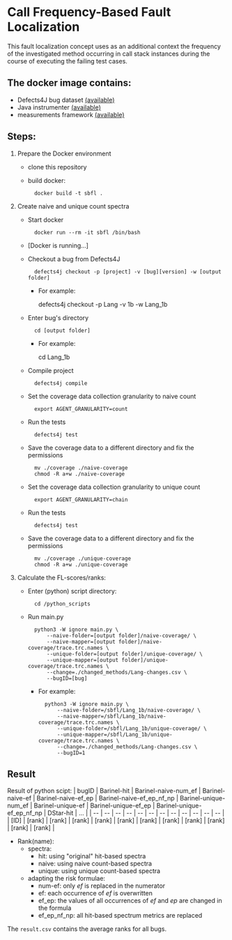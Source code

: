 # Call Frequency-Based Fault Localization

This fault localization concept uses as an additional context the frequency of the investigated method occurring in call stack instances during the course of executing the failing test cases.

## The docker image contains:
 - Defects4J bug dataset [(available)](https://github.com/Frenkymd/defects4j/tree/chain)
 - Java instrumenter [(available)](https://github.com/sed-szeged/java-instrumenter/tree/master)
 - measurements framework [(available)](https://github.com/bvancsics/frequencySBFL/tree/main)

## Steps:

 1. Prepare the Docker environment

    - clone this repository
    - build docker:

            docker build -t sbfl .

 2. Create naive and unique count spectra

    - Start docker

            docker run --rm -it sbfl /bin/bash

    - [Docker is running...]

    - Checkout a bug from Defects4J

            defects4j checkout -p [project] -v [bug][version] -w [output folder]

        - For example:

            defects4j checkout -p Lang -v 1b -w Lang_1b

    - Enter bug's directory

            cd [output folder]

        - For example:

            cd Lang_1b

    - Compile project

            defects4j compile

    - Set the coverage data collection granularity to naive count

            export AGENT_GRANULARITY=count

    - Run the tests

            defects4j test

    - Save the coverage data to a different directory and fix the permissions

            mv ./coverage ./naive-coverage
            chmod -R a+w ./naive-coverage

    - Set the coverage data collection granularity to unique count

            export AGENT_GRANULARITY=chain

    - Run the tests

            defects4j test

    - Save the coverage data to a different directory and fix the permissions

            mv ./coverage ./unique-coverage
            chmod -R a+w ./unique-coverage

 3. Calculate the FL-scores/ranks:

    - Enter (python) script directory: 

            cd /python_scripts

    - Run main.py

            python3 -W ignore main.py \
                --naive-folder=[output folder]/naive-coverage/ \
                --naive-mapper=[output folder]/naive-coverage/trace.trc.names \
                --unique-folder=[output folder]/unique-coverage/ \
                --unique-mapper=[output folder]/unique-coverage/trace.trc.names \
                --change=./changed_methods/Lang-changes.csv \
                --bugID=[bug]

        - For example:

                python3 -W ignore main.py \
                    --naive-folder=/sbfl/Lang_1b/naive-coverage/ \
                    --naive-mapper=/sbfl/Lang_1b/naive-coverage/trace.trc.names \
                    --unique-folder=/sbfl/Lang_1b/unique-coverage/ \
                    --unique-mapper=/sbfl/Lang_1b/unique-coverage/trace.trc.names \
                    --change=./changed_methods/Lang-changes.csv \
                    --bugID=1

## Result

Result of python scipt:
| bugID | Barinel-hit | Barinel-naive-num_ef | Barinel-naive-ef | Barinel-naive-ef_ep | Barinel-naive-ef_ep_nf_np | Barinel-unique-num_ef | Barinel-unique-ef | Barinel-unique-ef_ep | Barinel-unique-ef_ep_nf_np | DStar-hit | ... |
| -- | -- | -- | -- | -- | -- | -- | -- | -- | -- | -- | -- |
| [ID] | [rank] | [rank] | [rank] | [rank] | [rank] | [rank] | [rank] | [rank] | [rank] | [rank] | [rank] |
  
  - Rank(name):
    - spectra:
      - hit: using "original" hit-based spectra
      - naive:  using naive count-based spectra
      - unique: using unique count-based spectra
    - adapting the risk formulae:
      - num-ef: only *ef* is replaced in the numerator
      - ef: each occurrence of *ef* is overwritten
      - ef_ep: the values of all occurrences of *ef* and *ep* are changed in the formula
      - ef_ep_nf_np: all hit-based spectrum metrics are replaced
     

The `result.csv` contains the average ranks for all bugs.
